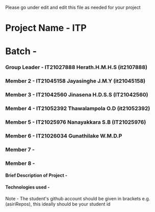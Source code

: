 Please go under edit and edit this file as needed for your project

# Project Name - ITP
# Batch - 
### Group Leader - IT21027888 Herath.H.M.H.S (it2107888)
### Member 2 -  IT21045158 Jayasinghe J.M.Y (it21045158)
### Member 3 -  IT21042560 Jinasena H.D.S.S (IT21042560)
### Member 4 -  IT21052392 Thawalampola O.D (it21052392)
### Member 5 - IT21025976 Nanayakkara S.B (IT21025976)
### Member 6 - IT21026034 Gunathilake W.M.D.P
### Member 7 - 
### Member 8 - 

#### Brief Description of Project - 
#### Technologies used - 

Note - The student's github account should be given in brackets e.g. (asiriRepos), this ideally should be your student id 

